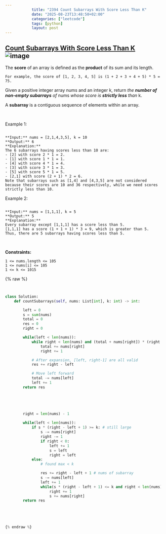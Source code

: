 ```yaml
---
            title: "2394 Count Subarrays With Score Less Than K"
            date: "2025-08-23T13:48:50+02:00"
            categories: ["leetcode"]
            tags: [python]
            layout: post
---
```

            
## [Count Subarrays With Score Less Than K](https://leetcode.com/problems/count-subarrays-with-score-less-than-k) ![image](https://img.shields.io/badge/Difficulty-Hard-red)

The **score** of an array is defined as the **product** of its sum and its length.

	For example, the score of [1, 2, 3, 4, 5] is (1 + 2 + 3 + 4 + 5) * 5 = 75.

Given a positive integer array nums and an integer k, return *the **number of non-empty subarrays** of* nums *whose score is **strictly less** than* k.

A **subarray** is a contiguous sequence of elements within an array.

 

Example 1:

```

**Input:** nums = [2,1,4,3,5], k = 10
**Output:** 6
**Explanation:**
The 6 subarrays having scores less than 10 are:
- [2] with score 2 * 1 = 2.
- [1] with score 1 * 1 = 1.
- [4] with score 4 * 1 = 4.
- [3] with score 3 * 1 = 3. 
- [5] with score 5 * 1 = 5.
- [2,1] with score (2 + 1) * 2 = 6.
Note that subarrays such as [1,4] and [4,3,5] are not considered because their scores are 10 and 36 respectively, while we need scores strictly less than 10.
```

Example 2:

```

**Input:** nums = [1,1,1], k = 5
**Output:** 5
**Explanation:**
Every subarray except [1,1,1] has a score less than 5.
[1,1,1] has a score (1 + 1 + 1) * 3 = 9, which is greater than 5.
Thus, there are 5 subarrays having scores less than 5.

```

 

**Constraints:**

	1 <= nums.length <= 105
	1 <= nums[i] <= 105
	1 <= k <= 1015

{% raw %}


```python


class Solution:
    def countSubarrays(self, nums: List[int], k: int) -> int:

        left = 0
        s = sum(nums)
        total = 0
        res = 0
        right = 0

        while(left < len(nums)):
            while right < len(nums) and (total + nums[right]) * (right - left + 1) < k:
                total += nums[right]
                right += 1

            # After expansion, [left, right-1] are all valid
            res += right - left

            # Move left forward
            total -= nums[left]
            left += 1
        return res

        



        right = len(nums) - 1
        
        while(left < len(nums)):
            if s * (right - left + 1) >= k: # still large
                s -= nums[right]
                right -= 1
                if right < 0:
                    left += 1
                    s = left
                    right = left
            else:
                # found max < k

                res += right - left + 1 # nums of subarray
                s -= nums[left]
                left += 1
                while(s * (right - left + 1) <= k and right < len(nums)-1):
                    right += 1
                    s += nums[right]
        return res


        


{% endraw %}
```
